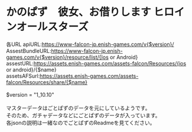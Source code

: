 <h1>かのぱず　彼女、お借りします ヒロインオールスターズ</h1>

各URL
apiURL:https://www-falcon-jp.enish-games.com/v{$version}/<br>
AssestBundleURL:https://www-falcon-jp.enish-games.com/v{$version}/resource/list/{Ios or Android}<br>
assestURL:https://assets.enish-games.com/assets-falcon/Resources/{ios or android}/{$name}<br>
assetsAFSurl:https://assets.enish-games.com/assets-falcon/Resources/share/{$name}<br>
<br>
$version = "1_10.10"
<br>
<br>
マスターデータはごとぱずのデータを元にしているようです。<br>
そのため、ガチャデータなどにごとぱずのデータが入っています。<br>
各jsonの説明は一緒なのでごとぱずのReadmeを見てください。
